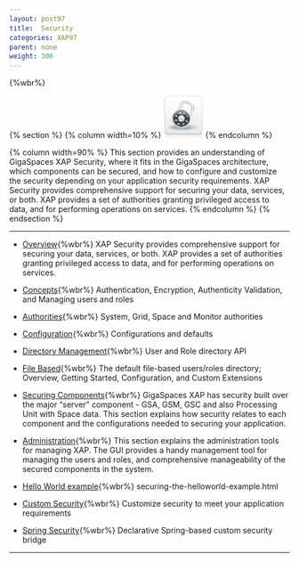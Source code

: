 ```yaml
---
layout: post97
title:  Security
categories: XAP97
parent: none
weight: 300
---
```


{%wbr%}


{% section %}
{% column  width=10% %}
![security.png](/attachment_files/subject/security.png)
{% endcolumn %}

{% column width=90% %}
This section provides an understanding of GigaSpaces XAP Security, where it fits in the GigaSpaces architecture, which components can be secured, and how to configure and customize the security depending on your application security requirements. XAP Security provides comprehensive support for securing your data, services, or both. XAP provides a set of authorities granting privileged access to data, and for performing operations on services.
{% endcolumn %}
{% endsection %}

<hr/>


- [Overview](./security.html){%wbr%}
XAP Security provides comprehensive support for securing your data, services, or both. XAP provides a set of authorities granting privileged access to data, and for performing operations on services.

- [Concepts](./security-concepts.html){%wbr%}
Authentication, Encryption, Authenticity Validation, and Managing users and roles

- [Authorities](./security-authorities.html){%wbr%}
System, Grid, Space and Monitor authorities

- [Configuration](./security-configurations.html){%wbr%}
Configurations and defaults

- [Directory Management](./programmatically-managing-the-security-directory.html){%wbr%}
User and Role directory API

- [File Based](./default-file-based-security-implementation.html){%wbr%}
The default file-based users/roles directory; Overview, Getting Started, Configuration, and Custom Extensions

- [Securing Components](./securing-xap-components.html){%wbr%}
GigaSpaces XAP has security built over the major “server” component - GSA, GSM, GSC and also Processing Unit with Space data. This section explains how security relates to each component and the configurations needed to securing your application.

- [Administration](./security-administration.html){%wbr%}
This section explains the administration tools for managing XAP. The GUI provides a handy management tool for managing the users and roles, and comprehensive manageability of the secured components in the system.

- [Hello World example](./securing-the-helloworld-example.html){%wbr%}
securing-the-helloworld-example.html

- [Custom Security](./custom-security.html){%wbr%}
Customize security to meet your application requirements

- [Spring Security](./spring-security-bridge.html){%wbr%}
Declarative Spring-based custom security bridge

<hr/>